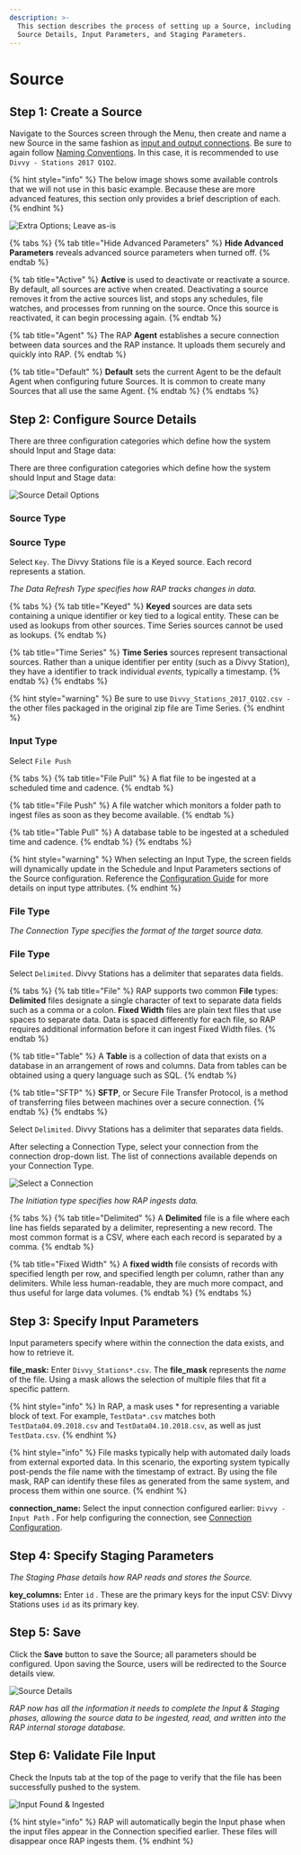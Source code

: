 ```yaml
---
description: >-
  This section describes the process of setting up a Source, including the
  Source Details, Input Parameters, and Staging Parameters.
---
```


# Source

## Step 1: Create a Source

Navigate to the Sources screen through the Menu, then create and name a new Source in the same fashion as [input and output connections](connection.md). Be sure to again follow [Naming Conventions](source.md). In this case, it is recommended to use `Divvy - Stations 2017 Q1Q2`.

{% hint style="info" %}
The below image shows some available controls that we will not use in this basic example. Because these are more advanced features, this section only provides a brief description of each.
{% endhint %}



![Extra Options; Leave as-is](../../.gitbook/assets/screenshot_5%20%283%29.png)

{% tabs %}
{% tab title="Hide Advanced Parameters" %}
**Hide Advanced Parameters** reveals advanced source parameters when turned off.
{% endtab %}

{% tab title="Active" %}
**Active** is used to deactivate or reactivate a source. By default, all sources are active when created. Deactivating a source removes it from the active sources list, and stops any schedules, file watches, and processes from running on the source. Once this source is reactivated, it can begin processing again.
{% endtab %}

{% tab title="Agent" %}
The RAP **Agent** establishes a secure connection between data sources and the RAP instance. It uploads them securely and quickly into RAP.
{% endtab %}

{% tab title="Default" %}
**Default** sets the current Agent to be the default Agent when configuring future Sources. It is common to create many Sources that all use the same Agent.
{% endtab %}
{% endtabs %}

## Step 2: Configure Source Details

There are three configuration categories which define how the system should Input and Stage data:

There are three configuration categories which define how the system should Input and Stage data:

![Source Detail Options](../../.gitbook/assets/screenshot_4.png)

### Source Type

### Source Type

Select `Key`. The Divvy Stations file is a Keyed source. Each record represents a station.

_The Data Refresh Type specifies how RAP tracks changes in data._

{% tabs %}
{% tab title="Keyed" %}
**Keyed** sources are data sets containing a unique identifier or key tied to a logical entity. These can be used as lookups from other sources. Time Series sources cannot be used as lookups.
{% endtab %}

{% tab title="Time Series" %}
**Time Series** sources represent transactional sources. Rather than a unique identifier per entity \(such as a Divvy Station\), they have a identifier to track individual _events,_ typically a timestamp.
{% endtab %}
{% endtabs %}

{% hint style="warning" %}
Be sure to use `Divvy_Stations_2017_Q1Q2.csv -`the other files packaged in the original zip file are Time Series.
{% endhint %}

### Input Type

Select `File Push`

{% tabs %}
{% tab title="File Pull" %}
A flat file to be ingested at a scheduled time and cadence.
{% endtab %}

{% tab title="File Push" %}
A file watcher which monitors a folder path to ingest files as soon as they become available.
{% endtab %}

{% tab title="Table Pull" %}
A database table to be ingested at a scheduled time and cadence.
{% endtab %}
{% endtabs %}

{% hint style="warning" %}
When selecting an Input Type, the screen fields will dynamically update in the Schedule and Input Parameters sections of the Source configuration. Reference the [Configuration Guide](../../configuring-the-data-integration-process/) for more details on input type attributes.
{% endhint %}

### **File Type**

_The Connection Type specifies the format of the target source data._

### **File Type**

Select `Delimited`. Divvy Stations has a delimiter that separates data fields.

{% tabs %}
{% tab title="File" %}
RAP supports two common **File** types: **Delimited** files designate a single character of text to separate data fields such as a comma or a colon. **Fixed Width** files are plain text files that use spaces to separate data. Data is spaced differently for each file, so RAP requires additional information before it can ingest Fixed Width files.
{% endtab %}

{% tab title="Table" %}
A **Table** is a collection of data that exists on a database in an arrangement of rows and columns. Data from tables can be obtained using a query language such as SQL.
{% endtab %}

{% tab title="SFTP" %}
**SFTP**, or Secure File Transfer Protocol, is a method of transferring files between machines over a secure connection.
{% endtab %}
{% endtabs %}

Select `Delimited`. Divvy Stations has a delimiter that separates data fields.

After selecting a Connection Type, select your connection from the connection drop-down list. The list of connections available depends on your Connection Type.

![Select a Connection](../../.gitbook/assets/connection-dropdown.png)

_The Initiation type specifies how RAP ingests data._

{% tabs %}
{% tab title="Delimited" %}
A **Delimited** file is a file where each line has fields separated by a delimiter, representing a new record. The most common format is a CSV, where each each record is separated by a comma.
{% endtab %}

{% tab title="Fixed Width" %}
A **fixed width** file consists of records with specified length per row, and specified length per column, rather than any delimiters. While less human-readable, they are much more compact, and thus useful for large data volumes.
{% endtab %}
{% endtabs %}

## **Step 3: Specify Input Parameters**

Input parameters specify where within the connection the data exists, and how to retrieve it.

**file\_mask:** Enter `Divvy_Stations*.csv`. The **file\_mask** represents the _name_ of the file. Using a mask allows the selection of multiple files that fit a specific pattern.

{% hint style="info" %}
In RAP, a mask uses \* for representing a variable block of text. For example, `TestData*.csv` matches both `TestData04.09.2018.csv` and `TestData04.10.2018.csv`, as well as just `TestData.csv`.
{% endhint %}

{% hint style="info" %}
File masks typically help with automated daily loads from external exported data. In this scenario, the exporting system typically post-pends the file name with the timestamp of extract. By using the file mask, RAP can identify these files as generated from the same system, and process them within one source.
{% endhint %}

**connection\_name:** Select the input connection configured earlier: `Divvy - Input Path` . For help configuring the connection, see [Connection Configuration](connection.md).

## **Step 4: Specify Staging Parameters**

_The Staging Phase details how RAP reads and stores the Source._

**key\_columns:** Enter `id` . These are the primary keys for the input CSV: Divvy Stations uses `id` as its primary key.

## Step 5: Save

Click the **Save** button to save the Source; all parameters should be configured. Upon saving the Source, users will be redirected to the Source details view.

![Source Details](../../.gitbook/assets/image%20%28146%29.png)

_RAP now has all the information it needs to complete the Input & Staging phases, allowing the source data to be ingested, read, and written into the RAP internal storage database._

## Step 6: Validate File Input

Check the Inputs tab at the top of the page to verify that the file has been successfully pushed to the system.

![Input Found &amp; Ingested](../../.gitbook/assets/screenshot_9%20%281%29.png)

{% hint style="info" %}
RAP will automatically begin the Input phase when the input files appear in the Connection specified earlier. These files will disappear once RAP ingests them.
{% endhint %}

